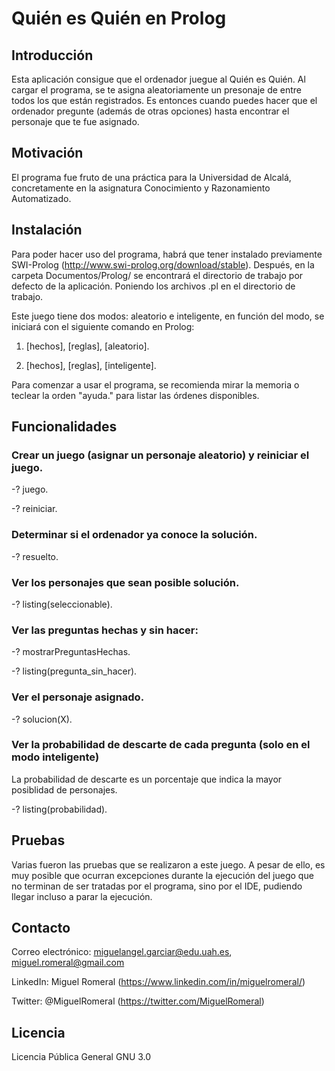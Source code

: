 # Quién es Quién en Prolog

## Introducción

Esta aplicación consigue que el ordenador juegue al Quién es Quién. Al cargar el programa, se te asigna aleatoriamente un presonaje de entre todos los que están registrados. Es entonces cuando puedes hacer que el ordenador pregunte (además de otras opciones) hasta encontrar el personaje que te fue asignado.

## Motivación

El programa fue fruto de una práctica para la Universidad de Alcalá, concretamente en la asignatura Conocimiento y Razonamiento Automatizado.

## Instalación

Para poder hacer uso del programa, habrá que tener instalado previamente SWI-Prolog (http://www.swi-prolog.org/download/stable). Después, en la carpeta Documentos/Prolog/ se encontrará el directorio de trabajo por defecto de la aplicación. Poniendo los archivos .pl en el directorio de trabajo.

Este juego tiene dos modos: aleatorio e inteligente, en función del modo, se iniciará con el siguiente comando en Prolog:

1) [hechos], [reglas], [aleatorio].

2) [hechos], [reglas], [inteligente].

Para comenzar a usar el programa, se recomienda mirar la memoria o teclear la orden "ayuda." para listar las órdenes disponibles.

## Funcionalidades

### Crear un juego (asignar un personaje aleatorio) y reiniciar el juego.

-? juego.

-? reiniciar.

### Determinar si el ordenador ya conoce la solución.

-? resuelto.

### Ver los personajes que sean posible solución.

-? listing(seleccionable).

### Ver las preguntas hechas y sin hacer:

-? mostrarPreguntasHechas.

-? listing(pregunta_sin_hacer).

### Ver el personaje asignado.

-? solucion(X).

### Ver la probabilidad de descarte de cada pregunta (solo en el modo inteligente)

La probabilidad de descarte es un porcentaje que indica la mayor posiblidad de personajes.

-? listing(probabilidad).

## Pruebas

Varias fueron las pruebas que se realizaron a este juego. A pesar de ello, es muy posible que ocurran excepciones durante la ejecución del juego que no terminan de ser tratadas por el programa, sino por el IDE, pudiendo llegar incluso a parar la ejecución.

## Contacto

Correo electrónico: miguelangel.garciar@edu.uah.es, miguel.romeral@gmail.com

LinkedIn: Miguel Romeral (https://www.linkedin.com/in/miguelromeral/)

Twitter: @MiguelRomeral (https://twitter.com/MiguelRomeral)

## Licencia

Licencia Pública General GNU 3.0

